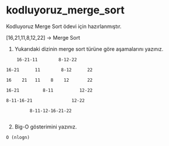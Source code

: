# kodluyoruz_merge_sort
Kodluyoruz Merge Sort ödevi için hazırlanmıştır.

[16,21,11,8,12,22] -> Merge Sort 

1) Yukarıdaki dizinin merge sort türüne göre aşamalarını yazınız.

```
    16-21-11        8-12-22

16-21      11        8-12      22

16    21   11    8    12       22

16-21         8-11          12-22 

8-11-16-21               12-22

         8-11-12-16-21-22
     

```
2) Big-O gösterimini yazınız.

```
O (nlogn)

```
